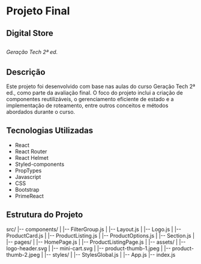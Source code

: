 <h1>Projeto Final</h1>
<h2>Digital Store<h2/>
<h6>Geração Tech 2ª ed.</h6>

## Descrição
Este projeto foi desenvolvido com base nas aulas do curso Geração Tech 2ª ed., como parte da avaliação final. O foco do projeto inclui a criação de componentes reutilizáveis, o gerenciamento eficiente de estado e a implementação de roteamento, entre outros conceitos e métodos abordados durante o curso.

## Tecnologias Utilizadas
- React
- React Router
- React Helmet
- Styled-components
- PropTypes
- Javascript
- CSS
- Bootstrap
- PrimeReact

## Estrutura do Projeto
src/ |-- components/ | |-- FilterGroup.js | |-- Layout.js | |-- Logo.js | |-- ProductCard.js | |-- ProductListing.js | |-- ProductOptions.js | |-- Section.js | |-- pages/ | |-- HomePage.js | |-- ProductListingPage.js | |-- assets/ | |-- logo-header.svg | |-- mini-cart.svg | |-- product-thumb-1.jpeg | |-- product-thumb-2.jpeg | |-- styles/ | |-- StylesGlobal.js | |-- App.js |-- index.js
